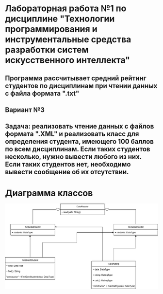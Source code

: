 # Лабораторная работа №1 по дисциплине "Технологии программирования и инструментальные средства разработки систем искусственного интеллекта"
## Программа рассчитывает средний рейтинг студентов по дисциплинам при чтении данных с файла формата ".txt"
## Вариант №3
## Задача: реализовать чтение данных с файлов формата ".XML" и реализовать класс для определения студента, имеющего 100 баллов по всем дисциплинам. Если таких студентов несколько, нужно вывести любого из них. Если таких студентов нет, необходимо вывести сообщение об их отсутствии.


# Диаграмма классов
![image info](LabTP1.drawio.png)

